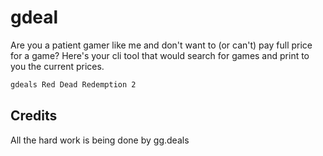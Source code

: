 # gdeal

Are you a patient gamer like me and don't want to (or can't) pay full price for a game? Here's your cli tool that would search for games and print to you the current prices.

```bash
gdeals Red Dead Redemption 2
```

## Credits

All the hard work is being done by gg.deals
